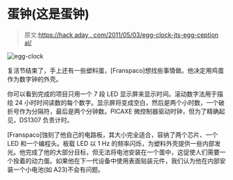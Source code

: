 # 蛋钟(这是蛋钟)

> 原文:[https://hack aday . com/2011/05/03/egg-clock-its-egg-ception al/](https://hackaday.com/2011/05/03/egg-clock-its-egg-ceptional/)

![](../Images/c7c4bebd1496e768bd28738f098e936e.png "egg-clock")

复活节结束了，手上还有一些塑料蛋，[Franspaco]想找些事情做。他决定用鸡蛋作为数字钟的外壳。

你可以看到完成的项目只用一个 7 段 LED 显示屏来显示时间。滚动数字法用于描绘 24 小时时间读数的每个数字。显示屏将变成空白，然后是两个小时数，一个破折号作为分隔符，最后是两个分钟数。PICAXE 微控制器驱动时钟，但为了精确起见，DS1307 负责计时。

[Franspaco]蚀刻了他自己的电路板，其大小完全适合，容纳了两个芯片、一个 LED 和一个编程头。板载 LED 以 1 Hz 的频率闪烁，为塑料外壳提供一些内部发光。他完成了他的大部分目标，但无法将电池安装在一个蛋中，这促使人们需要一个拴着的动力蛋。如果他在下一代设备中使用表面贴装元件，我们认为他在内部安装一个小电池(如 A23)不会有问题。